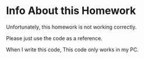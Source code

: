 # Info About this Homework

Unfortunately, this homework is not working correctly.

Please just use the code as a reference.

When I write this code, This code only works in my PC.
